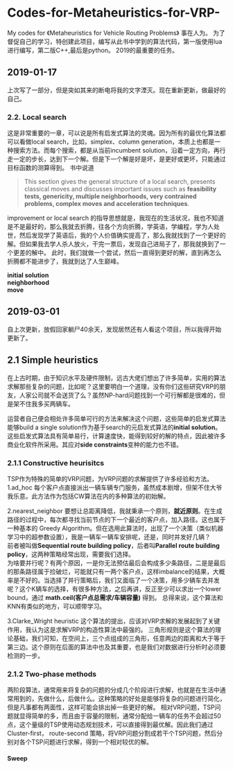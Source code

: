 # Codes-for-Metaheuristics-for-VRP-
My codes for 《Metaheuristics for Vehicle Routing Problems》
事在人为。
为了督促自己的学习，特创建此项目，编写从此书中学到的算法代码，第一版使用lua进行编写，第二版C++,最后是python。
2019的最重要的任务。

## 2019-01-17
上次写了一部分，但是突如其来的断电将我的文字湮灭。现在重新更新，做最好的自己。


### 2.2. Local search
这是非常重要的一章，可以说是所有启发式算法的灵魂。因为所有的最优化算法都可以看做local search，比如，simplex、column generation，本质上也都是一种搜索方法。而每个搜索，都是从当前incumbent solution，沿着一定方向，再行走一定的步长，达到下一个解。但是下一个解是好是坏，是更好或更坏，只能通过目标函数的测算得到。
书中说道
> This section gives the general structure of a local search, presents classical moves and discusses important issues such as **feasibility tests, genericity, multiple neighborhoods, very contrained problems, complex moves and acceleration techniques**.

improvement or local search 的指导思想就是，我现在的生活状况，我也不知道是不是最好的，那么我就去折腾，往各个方向折腾，学英语，学编程，学为人处世，然后发现学了英语后，我的个人价值确实提高了，那么我就找到了一个更好的解。但如果我去学人杀人放火，干完一票后，发现自己进局子了，那我就换到了一个更差的解中。
此时，我们就做一个尝试，然后一直得到更好的解，直到再怎么折腾都不能进步了，我就到达了人生巅峰。

__initial solution__  
__neighborhood__  
__move__  

## 2019-03-01
自上次更新，放假回家躺尸40余天，发现居然还有人看这个项目，所以我得开始更新了。
## 2.1 Simple heuristics
   在上古时期，由于知识水平及硬件限制，远古大佬们想出了许多简单，实用的算法求解那些复杂的问题，比如呢？这里要明白一个道理，没有你们这些研究VRP的朋友，人家公司就不会送货了么？虽然NP-hard问题找到一个可行解都是很难的，但是架不住我多买两辆车。
    
运营者自己便会相处许多简单可行的方法来解决这个问题，这些简单的启发式算法能够build a single solution作为基于search的元启发式算法的**initial solution**。这些启发式算法具有简单易行，计算速度快，能得到较好的解的特点，因此被许多商业化软件所采用。其应对**side constraints**变种的能力也不错。
### 2.1.1 Constructive heurisitcs
  TSP作为特殊的简单的VRP问题，为VRP问题的求解提供了许多经验和方法。  
1.ad_hoc 
每个客户点直接派出一辆车辆专门服务，虽然成本剧增，但架不住大爷我乐意。此方法作为包括CW算法在内的多种算法的初始解。

2.nearest_neighbor
  要想让总距离降低，我就秉承一个原则，__就近原则__。在生成路径的过程中，每次都寻找当前节点的下一个最近的客户点，加入路径。这也属于一种基本的
Greedy Algorithm。但在选用此算法时，出现了一个决策（类似机器学习中的超参数设置），我是一辆车一辆车安排呢，还是，同时并发好几辆？    
前者被叫做**Sequential route building policy**，后者叫**Parallel route building policy**，这两种策略经常出现，需要我们选择。   
  为啥要并行呢？有两个原因，一是你无法预估最后会构成多少条路径，二是是最后的那条路径属于捡破烂，可能就只有一两个客户点，这样imbalance的结果，大概率是不好的。当选择了并行策略后，我们又面临了一个决策，用多少辆车去并发呢？这个K辆车的选择，有很多种方法，之后再讲，反正至少可以求出一个lower bound，通过  __math.ceil(客户点总需求/车辆容量)__ 得到。
  总得来说，这个算法和KNN有类似的地方，可以顺带学习。
  
3.Clarke_Wright heuristic
这个算法的提出，应该对VRP求解的发展起到了关键作用，我认为这是求解VRP的构造性算法中最强的。
三角形规则是这个算法的理论基础，我们可知，在空间上，三个点组成的三角形，任意两边的距离和大于等于第三边。这个原则在后面的算法中也及其重要，也是我们对数据进行分析时必须要检测的一步。

### 2.1.2 Two-phase methods
  两阶段算法，通常用来将复杂的问题的分成几个阶段进行求解，也就是在生活中通常用到的，先做什么，后做什么。这种策略的好处是能够将复杂的问题进行简化，但是凡事都有两面性，这样可能会排出掉一些更好的解。
  相对VRP问题，TSP问题就显得简单的多，而且由于容量的限制，通常分配给一辆车的任务不会超过50点，这个量级的TSP使用动态规划技术，可以直接得到最优解。因此我们通过Cluster-first， route-second 策略，将VRP问题分割成若干个TSP问题，然后分别对各个TSP问题进行求解，得到一个相对较优的解。
#### Sweep





